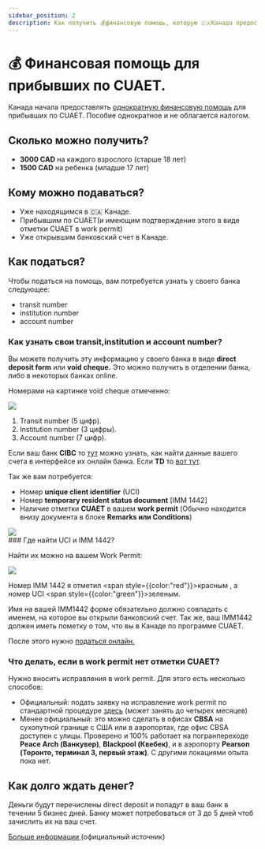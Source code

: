 ```yaml
---
sidebar_position: 2
description: Как получить 💰финансовую помощь, которую 🇨🇦Канада предоставляет прибывшим по визе CUAET.
---
```


# 💰 Финансовая помощь для прибывших по CUAET.

Канада начала предоставлять [однократную финансовую помощь](https://www.canada.ca/en/immigration-refugees-citizenship/services/immigrate-canada/ukraine-measures/settlement/get-financial-assistance.html) для прибывших по CUAET. Пособие однократное и не облагается налогом. 

## Сколько можно получить?

- **3000 CAD** на каждого взрослого (старше 18 лет)
- **1500 CAD** на ребенка (младше 17 лет)

## Кому можно подаваться?  

- Уже находящимся в 🇨🇦 Канаде.
- Прибывшим по CUAET(и имеющим подтверждение этого в виде отметки CUAET в work permit)
- Уже открывшим банковский счет в Канаде.

## Как податься?  

Чтобы податься на помощь, вам потребуется узнать у своего банка следующее:

- transit number
- institution number
- account number

### Как узнать свои transit,institution и account number?
Вы можете получить эту информацию у своего банка в виде **direct deposit form** или **void cheque.** Это можно получить в отделении банка, либо в некоторых банках  online.

Номерами на картинке void cheque отмеченно:  
<div style={{display:"flex",flexDirection:"row",justifyContent:"center",width:"100%",padding:"5px"}}>
    <img src="/img/cheque.webp" style={{objectFit:"contain"}} />
</div>

1. Transit number (5 цифр).
2. Institution number (3 цифры).
3. Account number (7 цифр).

Если ваш банк **CIBC** то [тут](https://www.cibc.com/en/personal-banking/ways-to-bank/how-to/transit-account-institution-number.html) можно узнать, как найти данные вашего счета в интерфейсе их онлайн банка. Если **TD** то [вот тут](https://td.intelliresponse.com/cbaw/index.jsp?requestType=NormalRequest&source=100&id=218&question=How+do+I+find+my+transit+number%2C+institution+number+and+account+number).

Так же вам потребуется:
- Номер **unique client identifier** (UCI)
- Номер **temporary resident status document** [IMM 1442]
- Наличие отметки **CUAET** в вашем **work permit** (Обычно находится внизу документа в блоке **Remarks или Conditions**)
<div style={{display:"flex",flexDirection:"row",justifyContent:"center",padding:"5px"}}>
    <img src="/img/cuaet_remark.jpg" style={{objectFit:"contain"}} />
</div>
### Где найти UCI и IMM 1442?

Найти их можно на вашем Work Permit:

<div style={{display:"flex",flexDirection:"row",justifyContent:"center",padding:"5px"}}>
    <img src="/img/imm1444_visitor_record.jpeg" style={{objectFit:"contain"}} />
</div>

Номер IMM 1442 я отметил <span style={{color:"red"}}>красным</span> , а номер  UCI   <span style={{color:"green"}}>зеленым</span>. 

Имя на вашей IMM1442 форме обязательно должно совпадать с именем, на которое вы открыли банковский счет. Так же, ваш IMM1442 должен иметь пометку о том, что вы в Канаде по программе CUAET.  

После этого нужно [податься онлайн.](https://srv217.services.gc.ca/ihst4/Intro.aspx?cid=977376c8-4809-47af-b40b-0dc0a1932477&lc=eng)

### Что делать, если в work permit нет отметки CUAET?

Нужно вносить исправления в work permit. Для этого есть несколько способов:

- Официальный: подать заявку на исправление work permit по стандартной процедуре [здесь](https://www.canada.ca/en/immigration-refugees-citizenship/services/immigrate-canada/ukraine-measures/cuaet.html#inside) (может занять до четырех месяцев)
- Менее официальный: это можно сделать в офисах **CBSA** на сухопутной границе с США или в аэропортах, где офис CBSA доступен с улицы. Проверено и 100% работает на погранпереходе **Peace Arch (Ванкувер)**, **Blackpool (Квебек)**, и в аэропорту **Pearson (Торонто, терминал 3, первый этаж)**. С другими локациями опыта пока нет. 

## Как долго ждать денег?
Деньги будут перечислены direct deposit и попадут в ваш банк в течении 5 бизнес дней. Банку может потребоваться от 3 до 5 дней чтоб зачислить их на ваш счет.

[Больше информации ](https://www.canada.ca/en/immigration-refugees-citizenship/services/immigrate-canada/ukraine-measures/settlement/get-financial-assistance.html) (официальный источник)



